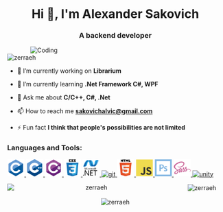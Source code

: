  
 <h1 align="center">Hi 👋, I'm Alexander Sakovich</h1>
<h3 align="center">A backend developer</h3>
<img align="right" alt="Coding" width="450" src="https://media4.giphy.com/media/qgQUggAC3Pfv687qPC/giphy.gif";">
<p align="left"> <img src="https://komarev.com/ghpvc/?username=zerraeh&label=Profile%20views&color=0e75b6&style=flat" alt="zerraeh" /> </p>

- 🔭 I’m currently working on **Librarium**

- 🌱 I’m currently learning **.Net Framework C#, WPF**

- 💬 Ask me about **C/C++, C#, .Net**

- 📫 How to reach me **sakovichalvic@gmail.com**

- ⚡ Fun fact **I think that people's possibilities are not limited**



<h3 align="left">Languages and Tools:</h3>
<p align="left"> <a href="https://www.cprogramming.com/" target="_blank" rel="noreferrer"> <img src="https://raw.githubusercontent.com/devicons/devicon/master/icons/c/c-original.svg" alt="c" width="40" height="40"/> </a> <a href="https://www.w3schools.com/cpp/" target="_blank" rel="noreferrer"> <img src="https://raw.githubusercontent.com/devicons/devicon/master/icons/cplusplus/cplusplus-original.svg" alt="cplusplus" width="40" height="40"/> </a> <a href="https://www.w3schools.com/cs/" target="_blank" rel="noreferrer"> <img src="https://raw.githubusercontent.com/devicons/devicon/master/icons/csharp/csharp-original.svg" alt="csharp" width="40" height="40"/> </a> <a href="https://www.w3schools.com/css/" target="_blank" rel="noreferrer"> <img src="https://raw.githubusercontent.com/devicons/devicon/master/icons/css3/css3-original-wordmark.svg" alt="css3" width="40" height="40"/> </a> <a href="https://dotnet.microsoft.com/" target="_blank" rel="noreferrer"> <img src="https://raw.githubusercontent.com/devicons/devicon/master/icons/dot-net/dot-net-original-wordmark.svg" alt="dotnet" width="40" height="40"/> </a> <a href="https://git-scm.com/" target="_blank" rel="noreferrer"> <img src="https://www.vectorlogo.zone/logos/git-scm/git-scm-icon.svg" alt="git" width="40" height="40"/> </a> <a href="https://www.w3.org/html/" target="_blank" rel="noreferrer"> <img src="https://raw.githubusercontent.com/devicons/devicon/master/icons/html5/html5-original-wordmark.svg" alt="html5" width="40" height="40"/> </a> <a href="https://developer.mozilla.org/en-US/docs/Web/JavaScript" target="_blank" rel="noreferrer"> <img src="https://raw.githubusercontent.com/devicons/devicon/master/icons/javascript/javascript-original.svg" alt="javascript" width="40" height="40"/> </a> <a href="https://www.photoshop.com/en" target="_blank" rel="noreferrer"> <img src="https://raw.githubusercontent.com/devicons/devicon/master/icons/photoshop/photoshop-line.svg" alt="photoshop" width="40" height="40"/> </a> <a href="https://sass-lang.com" target="_blank" rel="noreferrer"> <img src="https://raw.githubusercontent.com/devicons/devicon/master/icons/sass/sass-original.svg" alt="sass" width="40" height="40"/> </a> <a href="https://unity.com/" target="_blank" rel="noreferrer"> <img src="https://www.vectorlogo.zone/logos/unity3d/unity3d-icon.svg" alt="unity" width="40" height="40"/> </a> </p>

<p align="center"><img align="left" src="https://github-readme-stats.vercel.app/api/top-langs?username=zerraeh&show_icons=true&locale=en&layout=compact" alt="zerraeh" width="400"/></p>

<p align="center">&nbsp;<img align="center" src="https://github-readme-stats.vercel.app/api?username=zerraeh&show_icons=true&locale=en" alt="zerraeh" width="455"/></p>

<p align="center"><img align="center" src="https://github-readme-streak-stats.herokuapp.com/?user=zerraeh&" alt="zerraeh" width="400"/></p>
